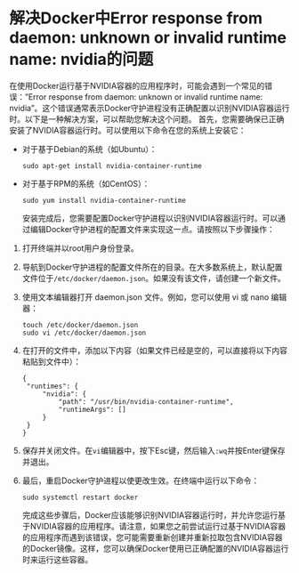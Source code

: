 # 解决Docker中Error response from daemon: unknown or invalid runtime name: nvidia的问题



在使用Docker运行基于NVIDIA容器的应用程序时，可能会遇到一个常见的错误：”Error response from daemon: unknown or invalid runtime name: nvidia”。这个错误通常表示Docker守护进程没有正确配置以识别NVIDIA容器运行时。以下是一种解决方案，可以帮助您解决这个问题。
首先，您需要确保已正确安装了NVIDIA容器运行时。可以使用以下命令在您的系统上安装它：

- 对于基于Debian的系统（如Ubuntu）：

  ```
  sudo apt-get install nvidia-container-runtime
  ```

- 对于基于RPM的系统（如CentOS）：

  ```
  sudo yum install nvidia-container-runtime
  ```

  安装完成后，您需要配置Docker守护进程以识别NVIDIA容器运行时。可以通过编辑Docker守护进程的配置文件来实现这一点。请按照以下步骤操作：

1. 打开终端并以root用户身份登录。

2. 导航到Docker守护进程的配置文件所在的目录。在大多数系统上，默认配置文件位于`/etc/docker/daemon.json`。如果没有该文件，请创建一个新文件。

3. 使用文本编辑器打开 daemon.json 文件。例如，您可以使用 vi 或 nano 编辑器：

   ```
   touch /etc/docker/daemon.json 
   sudo vi /etc/docker/daemon.json
   ```

4. 在打开的文件中，添加以下内容（如果文件已经是空的，可以直接将以下内容粘贴到文件中）：

   ```
   {
   	"runtimes": {
   		"nvidia": {
   			"path": "/usr/bin/nvidia-container-runtime",
   			"runtimeArgs": []
   		}
   	}
   }
   ```

5. 保存并关闭文件。在`vi`编辑器中，按下Esc键，然后输入`:wq`并按Enter键保存并退出。

6. 最后，重启Docker守护进程以使更改生效。在终端中运行以下命令：

   ```
   sudo systemctl restart docker
   ```

   完成这些步骤后，Docker应该能够识别NVIDIA容器运行时，并允许您运行基于NVIDIA容器的应用程序。请注意，如果您之前尝试运行过基于NVIDIA容器的应用程序而遇到该错误，您可能需要重新创建并重新拉取包含NVIDIA容器的Docker镜像。这样，您可以确保Docker使用已正确配置的NVIDIA容器运行时来运行这些容器。